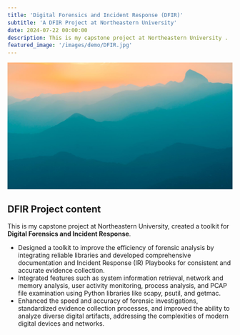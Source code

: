 ```yaml
---
title: 'Digital Forensics and Incident Response (DFIR)'
subtitle: 'A DFIR Project at Northeastern University'
date: 2024-07-22 00:00:00
description: This is my capstone project at Northeastern University .
featured_image: '/images/demo/DFIR.jpg'
---
```


![](/images/demo/demo-landscape.jpg)

## DFIR Project content

This is my capstone project at Northeastern University, created a toolkit for **Digital Forensics and Incident Response**.

* Designed a toolkit to improve the efficiency of forensic analysis by integrating reliable libraries and developed comprehensive documentation and Incident Response (IR) Playbooks for consistent and accurate evidence collection. 
* Integrated features such as system information retrieval, network and memory analysis, user activity monitoring, process analysis, and PCAP file examination using Python libraries like scapy, psutil, and getmac.
* Enhanced the speed and accuracy of forensic investigations, standardized evidence collection processes, and improved the ability to analyze diverse digital artifacts, addressing the complexities of modern digital devices and networks.

